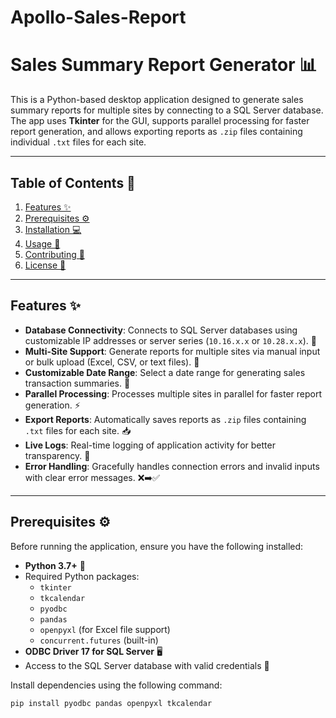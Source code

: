 # Apollo-Sales-Report
# Sales Summary Report Generator 📊

This is a Python-based desktop application designed to generate sales summary reports for multiple sites by connecting to a SQL Server database. The app uses **Tkinter** for the GUI, supports parallel processing for faster report generation, and allows exporting reports as `.zip` files containing individual `.txt` files for each site.

---

## Table of Contents 📑

1. [Features ✨](#features-✨)
2. [Prerequisites ⚙️](#prerequisites-⚙️)
3. [Installation 💻](#installation-💻)
4. [Usage 🚀](#usage-🚀)
5. [Contributing 🤝](#contributing-🤝)
6. [License 📜](#license-📜)

---

## Features ✨

- **Database Connectivity**: Connects to SQL Server databases using customizable IP addresses or server series (`10.16.x.x` or `10.28.x.x`). 🔗
- **Multi-Site Support**: Generate reports for multiple sites via manual input or bulk upload (Excel, CSV, or text files). 📂
- **Customizable Date Range**: Select a date range for generating sales transaction summaries. 📅
- **Parallel Processing**: Processes multiple sites in parallel for faster report generation. ⚡
- **Export Reports**: Automatically saves reports as `.zip` files containing `.txt` files for each site. 📥
- **Live Logs**: Real-time logging of application activity for better transparency. 📝
- **Error Handling**: Gracefully handles connection errors and invalid inputs with clear error messages. ❌➡️✅

---

## Prerequisites ⚙️

Before running the application, ensure you have the following installed:

- **Python 3.7+** 🐍
- Required Python packages:
  - `tkinter`
  - `tkcalendar`
  - `pyodbc`
  - `pandas`
  - `openpyxl` (for Excel file support)
  - `concurrent.futures` (built-in)
- **ODBC Driver 17 for SQL Server** 🖥️
- Access to the SQL Server database with valid credentials 🔑

Install dependencies using the following command:

```bash
pip install pyodbc pandas openpyxl tkcalendar
